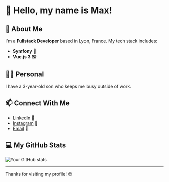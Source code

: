 # 👋 Hello, my name is Max!

## 🚀 About Me

I'm a **Fullstack Developer** based in Lyon, France. My tech stack includes:

- **Symfony** 🎼
- **Vue.js 3** 🖼️

## 👨‍👦 Personal

I have a 3-year-old son who keeps me busy outside of work.

## 📫 Connect With Me


- [LinkedIn](https://www.linkedin.com/in/maximedlr/) 💼
- [Instagram](https://www.instagram.com/maxdlr_/) 📸
- [Email](mailto:contact@maxdlr.com) 📧

## 💻 My GitHub Stats

![Your GitHub stats](https://github-readme-stats.vercel.app/api?username=your-username&show_icons=true&theme=radical)

---

Thanks for visiting my profile! 😊

